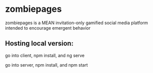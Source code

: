 # zombiepages

zombiepages is a MEAN invitation-only gamified social media platform intended to encourage emergent behavior

## Hosting local version:
go into client, npm install, and ng serve

go into server, npm install, and npm start